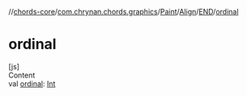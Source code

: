 //[chords-core](../../../../../index.md)/[com.chrynan.chords.graphics](../../../index.md)/[Paint](../../index.md)/[Align](../index.md)/[END](index.md)/[ordinal](ordinal.md)



# ordinal  
[js]  
Content  
val [ordinal](ordinal.md): [Int](https://kotlinlang.org/api/latest/jvm/stdlib/kotlin/-int/index.html)  



